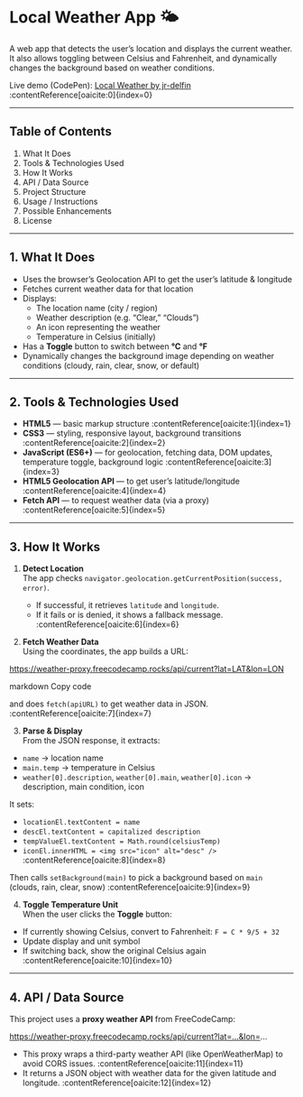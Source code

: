 # Local Weather App 🌤️

A web app that detects the user’s location and displays the current weather.  
It also allows toggling between Celsius and Fahrenheit, and dynamically changes the background based on weather conditions.

Live demo (CodePen): [Local Weather by jr-delfin](https://codepen.io/jr-delfin/pen/NPxdOMP) :contentReference[oaicite:0]{index=0}

---

## Table of Contents

1. What It Does  
2. Tools & Technologies Used  
3. How It Works  
4. API / Data Source  
5. Project Structure  
6. Usage / Instructions  
7. Possible Enhancements  
8. License  

---

## 1. What It Does

- Uses the browser’s Geolocation API to get the user’s latitude & longitude  
- Fetches current weather data for that location  
- Displays:
  - The location name (city / region)  
  - Weather description (e.g. “Clear,” “Clouds”)  
  - An icon representing the weather  
  - Temperature in Celsius (initially)  
- Has a **Toggle** button to switch between **°C** and **°F**  
- Dynamically changes the background image depending on weather conditions (cloudy, rain, clear, snow, or default)  

---

## 2. Tools & Technologies Used

- **HTML5** — basic markup structure :contentReference[oaicite:1]{index=1}  
- **CSS3** — styling, responsive layout, background transitions :contentReference[oaicite:2]{index=2}  
- **JavaScript (ES6+)** — for geolocation, fetching data, DOM updates, temperature toggle, background logic :contentReference[oaicite:3]{index=3}  
- **HTML5 Geolocation API** — to get user’s latitude/longitude :contentReference[oaicite:4]{index=4}  
- **Fetch API** — to request weather data (via a proxy) :contentReference[oaicite:5]{index=5}  

---

## 3. How It Works

1. **Detect Location**  
   The app checks `navigator.geolocation.getCurrentPosition(success, error)`.  
   - If successful, it retrieves `latitude` and `longitude`.  
   - If it fails or is denied, it shows a fallback message. :contentReference[oaicite:6]{index=6}  

2. **Fetch Weather Data**  
   Using the coordinates, the app builds a URL:

https://weather-proxy.freecodecamp.rocks/api/current?lat=LAT&lon=LON

markdown
Copy code

and does `fetch(apiURL)` to get weather data in JSON. :contentReference[oaicite:7]{index=7}  

3. **Parse & Display**  
From the JSON response, it extracts:
- `name` → location name  
- `main.temp` → temperature in Celsius  
- `weather[0].description`, `weather[0].main`, `weather[0].icon` → description, main condition, icon  

It sets:
- `locationEl.textContent = name`  
- `descEl.textContent = capitalized description`  
- `tempValueEl.textContent = Math.round(celsiusTemp)`  
- `iconEl.innerHTML = <img src="icon" alt="desc" />` :contentReference[oaicite:8]{index=8}  

Then calls `setBackground(main)` to pick a background based on `main` (clouds, rain, clear, snow) :contentReference[oaicite:9]{index=9}  

4. **Toggle Temperature Unit**  
When the user clicks the **Toggle** button:
- If currently showing Celsius, convert to Fahrenheit: `F = C * 9/5 + 32`  
- Update display and unit symbol  
- If switching back, show the original Celsius again :contentReference[oaicite:10]{index=10}  

---

## 4. API / Data Source

This project uses a **proxy weather API** from FreeCodeCamp:

https://weather-proxy.freecodecamp.rocks/api/current?lat=...&lon=...

- This proxy wraps a third-party weather API (like OpenWeatherMap) to avoid CORS issues. :contentReference[oaicite:11]{index=11}  
- It returns a JSON object with weather data for the given latitude and longitude. :contentReference[oaicite:12]{index=12}  
